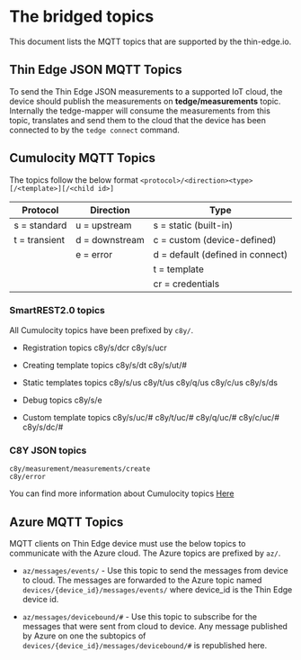 # The bridged topics

This document lists the MQTT topics that are supported by the thin-edge.io.

## Thin Edge JSON MQTT Topics
To send the Thin Edge JSON measurements to a supported IoT cloud, the device should publish the measurements on
**tedge/measurements** topic. Internally the tedge-mapper will consume the measurements from this topic, translates and
send them to the cloud that the device has been connected to by the `tedge connect` command.

## Cumulocity MQTT Topics
The topics follow the below format
`<protocol>/<direction><type>[/<template>][/<child id>] `

| Protocol | Direction | Type |
|----------|-----------|-------|
| s = standard  | u = upstream | s =  static (built-in)
| t = transient | d = downstream |c = custom (device-defined)
|               |  e = error| d = default (defined in connect)
|               |           | t = template
|               |           | cr = credentials

   ### SmartREST2.0 topics
   All Cumulocity topics have been prefixed by `c8y/`.
   * Registration topics
     c8y/s/dcr
     c8y/s/ucr

   * Creating template topics
     c8y/s/dt
     c8y/s/ut/#

   * Static templates topics
    c8y/s/us
    c8y/t/us
    c8y/q/us
    c8y/c/us
    c8y/s/ds

   * Debug topics
    c8y/s/e

   * Custom template topics
    c8y/s/uc/#
    c8y/t/uc/#
    c8y/q/uc/#
    c8y/c/uc/#
    c8y/s/dc/#

 ### C8Y JSON topics
    c8y/measurement/measurements/create
    c8y/error

You can find more information about Cumulocity topics [Here](https://tech.forums.softwareag.com/t/cumulocity-iot-tips-and-tricks-mqtt-cheat-sheet/237187)

## Azure MQTT Topics
MQTT clients on Thin Edge device must use the below topics to communicate with the Azure cloud.
The Azure topics are prefixed by `az/`.

 * `az/messages/events/`  - Use this topic to send the messages from device to cloud.
 The messages are forwarded to the Azure topic named `devices/{device_id}/messages/events/`
 where device_id is the Thin Edge device id.

 * `az/messages/devicebound/#` - Use this topic to subscribe for the messages that were sent from cloud to device.
 Any message published by Azure on one the subtopics of `devices/{device_id}/messages/devicebound/#`
 is republished here.
